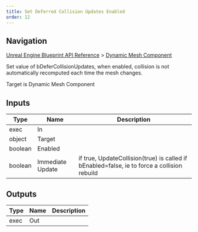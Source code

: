```yaml
---
title: Set Deferred Collision Updates Enabled
order: 12
---
```

## Navigation

[Unreal Engine Blueprint API Reference](https://dev.epicgames.com/documentation/en-us/unreal-engine/BlueprintAPI) > [Dynamic Mesh Component](https://dev.epicgames.com/documentation/en-us/unreal-engine/BlueprintAPI/DynamicMeshComponent)

Set value of bDeferCollisionUpdates, when enabled, collision is not automatically recomputed each time the mesh changes.

Target is Dynamic Mesh Component

## Inputs

| Type | Name | Description |
| --- | --- | --- |
| exec | In |  |
| object | Target |  |
| boolean | Enabled |  |
| boolean | Immediate Update | if true, UpdateCollision(true) is called if bEnabled=false, ie to force a collision rebuild |

## Outputs

| Type | Name | Description |
| --- | --- | --- |
| exec | Out |  |
